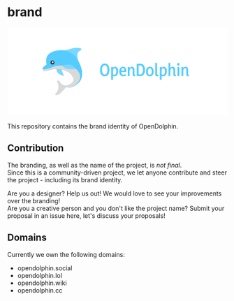 # brand

<p align="center">
    <img src="logo/logo.svg" height="200"/>
</p>

This repository contains the brand identity of OpenDolphin.

## Contribution

The branding, as well as the name of the project, is _not final_.  
Since this is a community-driven project, we let anyone contribute and steer the project - including its brand identity.  
  
Are you a designer? Help us out! We would love to see your improvements over the branding!  
Are you a creative person and you don't like the project name? Submit your proposal in an issue here, let's discuss your proposals!

## Domains

Currently we own the following domains:

- opendolphin.social
- opendolphin.lol
- opendolphin.wiki
- opendolphin.cc
